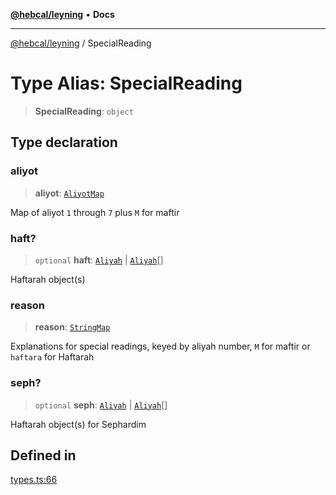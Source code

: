 [**@hebcal/leyning**](../README.md) • **Docs**

***

[@hebcal/leyning](../globals.md) / SpecialReading

# Type Alias: SpecialReading

> **SpecialReading**: `object`

## Type declaration

### aliyot

> **aliyot**: [`AliyotMap`](AliyotMap.md)

Map of aliyot `1` through `7` plus `M` for maftir

### haft?

> `optional` **haft**: [`Aliyah`](Aliyah.md) \| [`Aliyah`](Aliyah.md)[]

Haftarah object(s)

### reason

> **reason**: [`StringMap`](StringMap.md)

Explanations for special readings,
 keyed by aliyah number, `M` for maftir or `haftara` for Haftarah

### seph?

> `optional` **seph**: [`Aliyah`](Aliyah.md) \| [`Aliyah`](Aliyah.md)[]

Haftarah object(s) for Sephardim

## Defined in

[types.ts:66](https://github.com/hebcal/hebcal-leyning/blob/40b5eb1606b3ea086311ad0bbcf740bb6031ecb8/src/types.ts#L66)

